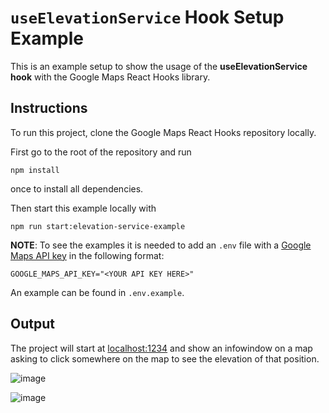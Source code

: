 # `useElevationService` Hook Setup Example

This is an example setup to show the usage of the **useElevationService hook** with the Google Maps React Hooks library.

## Instructions

To run this project, clone the Google Maps React Hooks repository locally.

First go to the root of the repository and run

```shell
npm install
```

once to install all dependencies.

Then start this example locally with

```shell
npm run start:elevation-service-example
```

**NOTE**:
To see the examples it is needed to add an `.env` file with a [Google Maps API key](https://developers.google.com/maps/documentation/embed/get-api-key#:~:text=Go%20to%20the%20Google%20Maps%20Platform%20%3E%20Credentials%20page.&text=On%20the%20Credentials%20page%2C%20click,Click%20Close.) in the following format:

`GOOGLE_MAPS_API_KEY="<YOUR API KEY HERE>"`

An example can be found in `.env.example`.

## Output

The project will start at [localhost:1234](http://localhost:1234) and show an infowindow on a map asking to click somewhere on the map to see the elevation of that position.

![image](https://user-images.githubusercontent.com/39244966/197743973-de8d7a95-0e8e-4564-b9de-68913e17d6ca.png)

![image](https://user-images.githubusercontent.com/39244966/197744010-bd381b26-432e-497f-a0c5-0fd27f107f81.png)
